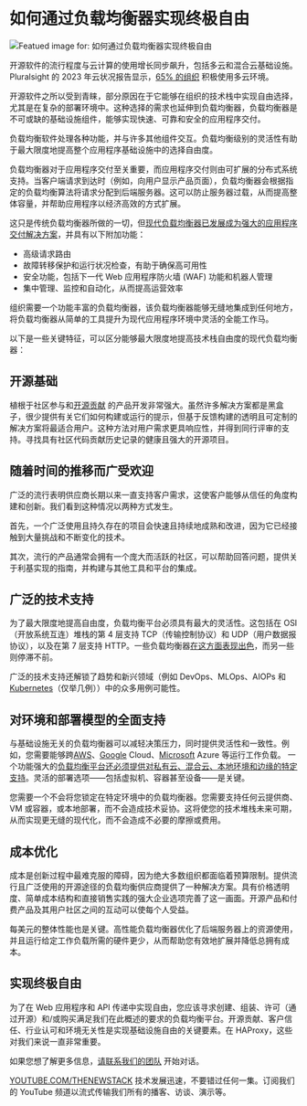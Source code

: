 # 如何通过负载均衡器实现终极自由

![Featued image for: 如何通过负载均衡器实现终极自由](https://cdn.thenewstack.io/media/2024/06/5d015746-image1-1024x512.png)

开源软件的流行程度与云计算的使用增长同步飙升，包括多云和混合云基础设施。Pluralsight 的 2023 年云状况报告显示，[65% 的组织](https://learn.pluralsight.com/resource/offers/2023/state-of-cloud?utm_source=google&utm_medium=paid-search&utm_campaign=upskilling-and-reskilling&utm_term=b2b-na-dynamic&gad_source=1&gclid=CjwKCAjw48-vBhBbEiwAzqrZVA71VlE7k_ihXrG1CGgEha9viKRoB3xxKaKkHainxuj7DsVN0dQERBoCk00QAvD_BwE) 积极使用多云环境。

开源软件之所以受到青睐，部分原因在于它能够在组织的技术栈中实现自由选择，尤其是在复杂的部署环境中。这种选择的需求也延伸到负载均衡器，负载均衡器是不可或缺的基础设施组件，能够实现快速、可靠和安全的应用程序交付。

负载均衡软件处理各种功能，并与许多其他组件交互。负载均衡级别的灵活性有助于最大限度地提高整个应用程序基础设施中的选择自由度。

负载均衡器对于应用程序交付至关重要，而应用程序交付则由可扩展的分布式系统支持。当客户端请求到达时（例如，向用户显示产品页面），负载均衡器会根据指定的负载均衡算法将请求分配到后端服务器。这可以防止服务器过载，从而提高整体容量，并帮助应用程序以经济高效的方式扩展。

这只是传统负载均衡器所做的一切，但[现代负载均衡器已发展成为强大的应用程序交付解决方案](https://thenewstack.io/application-delivery-controllers-a-key-to-app-modernization/)，并具有以下附加功能：

- 高级请求路由
- 故障转移保护和运行状况检查，有助于确保高可用性
- 安全功能，包括下一代 Web 应用程序防火墙 (WAF) 功能和机器人管理
- 集中管理、监控和自动化，从而提高运营效率

组织需要一个功能丰富的负载均衡器，该负载均衡器能够无缝地集成到任何地方，将负载均衡器从简单的工具提升为现代应用程序环境中灵活的全能工作马。

以下是一些关键特征，可以区分能够最大限度地提高技术栈自由度的现代负载均衡器：

## 开源基础

植根于社区参与和[开源贡献](https://thenewstack.io/open-source-contributions-on-the-rise-in-fintech-healthcare-and-government/) 的产品开发非常强大。虽然许多解决方案都是黑盒子，很少提供有关它们如何构建或运行的提示，但基于反馈构建的透明且可定制的解决方案将最适合用户。这种方法对用户需求更具响应性，并得到同行评审的支持。寻找具有社区代码贡献历史记录的健康且强大的开源项目。

## 随着时间的推移而广受欢迎

广泛的流行表明供应商长期以来一直支持客户需求，这使客户能够从信任的角度构建和创新。我们看到这种情况以两种方式发生。

首先，一个广泛使用且持久存在的项目会快速且持续地成熟和改进，因为它已经接触到大量挑战和不断变化的技术。

其次，流行的产品通常会拥有一个庞大而活跃的社区，可以帮助回答问题，提供关于利基实现的指南，并构建与其他工具和平台的集成。

## 广泛的技术支持

为了最大限度地提高自由度，负载均衡平台必须具有最大的灵活性。这包括在 OSI（开放系统互连）堆栈的第 4 层支持 TCP（传输控制协议）和 UDP（用户数据报协议），以及在第 7 层支持 HTTP。一些负载均衡器[在这方面表现出色](https://www.haproxy.com/blog/haproxy-protocol-support)，而另一些则停滞不前。

广泛的技术支持还解锁了趋势和新兴领域（例如 DevOps、MLOps、AIOPs 和[Kubernetes](https://www.haproxy.com/blog/haproxy-fusion-new-external-load-balancing-multi-cluster-routing-features)（仅举几例））中的众多用例可能性。

## 对环境和部署模型的全面支持

与基础设施无关的负载均衡器可以减轻决策压力，同时提供灵活性和一致性。例如，您需要能够跨[AWS](https://aws.amazon.com/?utm_content=inline+mention)、[Google](https://cloud.google.com/?utm_content=inline+mention) Cloud、[Microsoft](https://news.microsoft.com/?utm_content=inline+mention) Azure 等运行工作负载。
一个功能强大的[负载均衡平台还必须提供对私有云、混合云、本地环境和边缘的特定支持](https://thenewstack.io/how-the-right-load-balancer-supports-a-video-saas-providers-ambitious-plans-for-kubernetes/)。灵活的部署选项——包括虚拟机、容器甚至设备——是关键。

您需要一个不会将您锁定在特定环境中的负载均衡器。您需要支持任何云提供商、VM 或容器，或本地部署，而不会造成技术妥协。这将使您的技术堆栈未来可期，从而实现更无缝的现代化，而不会造成不必要的摩擦或费用。

## 成本优化

成本是创新过程中最难克服的障碍，因为绝大多数组织都面临着预算限制。提供流行且广泛使用的开源途径的负载均衡供应商提供了一种解决方案。具有价格透明度、简单成本结构和直接销售实践的强大企业选项完善了这一画面。开源产品和付费产品及其用户社区之间的互动可以使每个人受益。

每美元的整体性能也是关键。高性能负载均衡器优化了后端服务器上的资源使用，并且运行给定工作负载所需的硬件更少，从而帮助您有效地扩展并降低总拥有成本。

## 实现终极自由

为了在 Web 应用程序和 API 传递中实现自由，您应该寻求创建、组装、许可（通过开源）和/或购买满足我们在此概述的要求的负载均衡平台。开源贡献、客户信任、行业认可和环境无关性是实现基础设施自由的关键要素。在 HAProxy，这些对我们来说一直非常重要。

如果您想了解更多信息，[请联系我们的团队](https://www.haproxy.com/contact-us) 开始对话。

[YOUTUBE.COM/THENEWSTACK](https://youtube.com/thenewstack?sub_confirmation=1)
技术发展迅速，不要错过任何一集。订阅我们的 YouTube 频道以流式传输我们所有的播客、访谈、演示等。